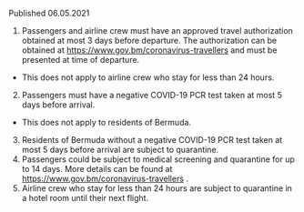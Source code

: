 Published 06.05.2021
1. Passengers and airline crew must have an approved travel authorization obtained at most 3 days before departure. The authorization can be obtained at <a href="https://www.gov.bm/coronavirus-travellers">https://www.gov.bm/coronavirus-travellers</a> and must be presented at time of departure.
- This does not apply to airline crew who stay for less than 24 hours.
2. Passengers must have a negative COVID-19 PCR test taken at most 5 days before arrival.
- This does not apply to residents of Bermuda.
3. Residents of Bermuda without a negative COVID-19 PCR test taken at most 5 days before arrival are subject to quarantine.
4. Passengers could be subject to medical screening and quarantine for up to 14 days. More details can be found at <a href="https://www.gov.bm/coronavirus-travellers">https://www.gov.bm/coronavirus-travellers</a> .
5. Airline crew who stay for less than 24 hours are subject to quarantine in a hotel room until their next flight.


